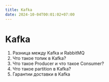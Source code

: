 ```yaml
---
title: Kafka
date: 2024-10-04T00:01:02+07:00
---
```


# Kafka

1. Разница между Kafka и RabbitMQ
2. Что такое топик в Kafka?
3. Что такое Producer и что такое Consumer?
4. Что такое partition в Kafka?
5. Гарантии доставки в Kafka
